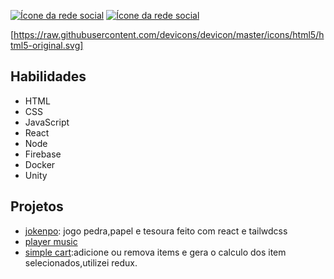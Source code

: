 
[![Ícone da rede social](https://cdn-icons-png.flaticon.com/128/174/174857.png)](https://www.linkedin.com/in/dhmeson-ara%C3%BAjo)
[![Ícone da rede social](https://cdn-icons-png.flaticon.com/128/2335/2335393.png)](https://play.google.com/store/apps/details?id=com.UncannyWorld.com.ThreeKnives)

[https://raw.githubusercontent.com/devicons/devicon/master/icons/html5/html5-original.svg]
## Habilidades

- HTML
- CSS
- JavaScript
- React
- Node
- Firebase
- Docker 
- Unity

## Projetos

- [jokenpo](https://jokenpo-bice.vercel.app/): jogo pedra,papel e tesoura feito com react e tailwdcss
- [player music](https://boracodar-player-music.vercel.app/)
- [simple cart](https://simple-cart-mu.vercel.app/):adicione ou remova items e gera o calculo dos item selecionados,utilizei redux.




